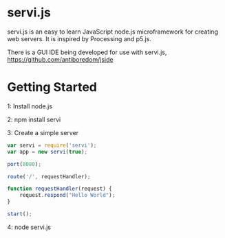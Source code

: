 servi.js
========

servi.js is an easy to learn JavaScript node.js microframework for creating web servers.  It is inspired by Processing and p5.js.

There is a GUI IDE being developed for use with servi.js, https://github.com/antiboredom/jside

Getting Started
========
1: Install node.js

2: npm install servi

3: Create a simple server 
```javascript
var servi = require('servi');
var app = new servi(true);

port(8080);

route('/', requestHandler);

function requestHandler(request) {
    request.respond("Hello World");
}

start();
```
4: node servi.js
